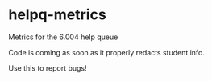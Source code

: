 # helpq-metrics
Metrics for the 6.004 help queue

Code is coming as soon as it properly redacts student info.

Use this to report bugs!
